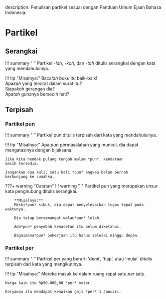 description: Penulisan partikel sesuai dengan Panduan Umum Ejaan Bahasa Indonesia.

# Partikel

## Serangkai

!!! summary " "
    Partikel *-lah*, *-kah*, dan *-tah* ditulis serangkai dengan kata yang mendahuluinya.

!!! tip "Misalnya:"
    Baca*lah* buku itu baik-baik!  
    Apa*kah* yang tersirat dalam surat itu?  
    Siapa*kah* gerangan dia?  
    Apa*tah* gunanya bersedih hati?

## Terpisah

### Partikel <span class="penanda">pun</span>

!!! summary " "
    Partikel <span class="penanda">pun</span> ditulis terpisah dari kata yang mendahuluinya.

!!! tip "Misalnya:"
    Apa *pun* permasalahan yang muncul, dia dapat
    mengatasinya dengan bijaksana.

    Jika kita hendak pulang tengah malam *pun*, kendaraan
    masih tersedia.

    Jangankan dua kali, satu kali *pun* engkau belum pernah
    berkunjung ke rumahku.

???+ warning "Catatan"
    !!! warning " "
        Partikel <span class="penanda">pun</span> yang merupakan unsur kata penghubung ditulis serangkai.

        **Misalnya:**  
        Meski*pun* sibuk, dia dapat menyelesaikan tugas tepat pada waktunya.

        Dia tetap bersemangat walau*pun* lelah.

        Ada*pun* penyebab kemacetan itu belum diketahui.

        Bagaimana*pun* pekerjaan itu harus selesai minggu depan.

### Partikel <span class="penanda">per</span>

!!! summary " "
    Partikel <span class="penanda">per</span> yang berarti 'demi', 'tiap', atau 'mulai' ditulis terpisah dari kata yang mengikutinya.

!!! tip "Misalnya:"
    Mereka masuk ke dalam ruang rapat satu *per* satu.

    Harga kain itu Rp50.000,00 *per* meter.

    Karyawan itu mendapat kenaikan gaji *per* 1 Januari.


